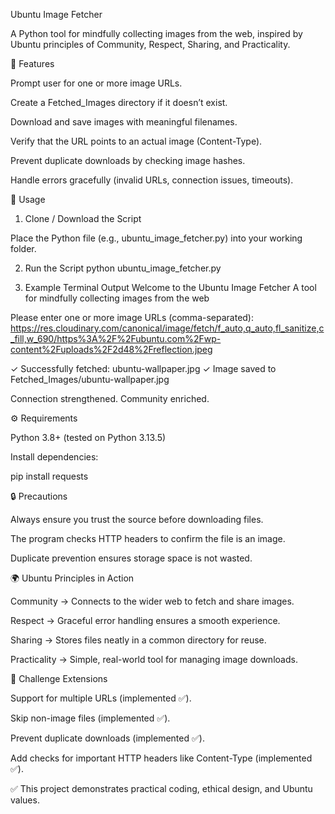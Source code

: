 Ubuntu Image Fetcher

A Python tool for mindfully collecting images from the web, inspired by Ubuntu principles of Community, Respect, Sharing, and Practicality.

📌 Features

Prompt user for one or more image URLs.

Create a Fetched_Images directory if it doesn’t exist.

Download and save images with meaningful filenames.

Verify that the URL points to an actual image (Content-Type).

Prevent duplicate downloads by checking image hashes.

Handle errors gracefully (invalid URLs, connection issues, timeouts).

🚀 Usage
1. Clone / Download the Script

Place the Python file (e.g., ubuntu_image_fetcher.py) into your working folder.

2. Run the Script
python ubuntu_image_fetcher.py

3. Example Terminal Output
Welcome to the Ubuntu Image Fetcher
A tool for mindfully collecting images from the web

Please enter one or more image URLs (comma-separated): https://res.cloudinary.com/canonical/image/fetch/f_auto,q_auto,fl_sanitize,c_fill,w_690/https%3A%2F%2Fubuntu.com%2Fwp-content%2Fuploads%2F2d48%2Freflection.jpeg

✓ Successfully fetched: ubuntu-wallpaper.jpg
✓ Image saved to Fetched_Images/ubuntu-wallpaper.jpg

Connection strengthened. Community enriched.

⚙️ Requirements

Python 3.8+ (tested on Python 3.13.5)

Install dependencies:

pip install requests

🔒 Precautions

Always ensure you trust the source before downloading files.

The program checks HTTP headers to confirm the file is an image.

Duplicate prevention ensures storage space is not wasted.

🌍 Ubuntu Principles in Action

Community → Connects to the wider web to fetch and share images.

Respect → Graceful error handling ensures a smooth experience.

Sharing → Stores files neatly in a common directory for reuse.

Practicality → Simple, real-world tool for managing image downloads.

📝 Challenge Extensions

Support for multiple URLs (implemented ✅).

Skip non-image files (implemented ✅).

Prevent duplicate downloads (implemented ✅).

Add checks for important HTTP headers like Content-Type (implemented ✅).


✅ This project demonstrates practical coding, ethical design, and Ubuntu values.
